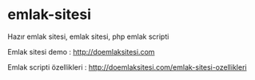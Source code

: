 # emlak-sitesi
Hazır emlak sitesi, emlak sitesi, php emlak scripti

Emlak sitesi demo : http://doemlaksitesi.com

Emlak scripti özellikleri : http://doemlaksitesi.com/emlak-sitesi-ozellikleri
